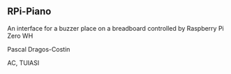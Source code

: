 ## RPi-Piano
An interface for a buzzer place on a breadboard controlled by Raspberry Pi Zero WH

Pascal Dragos-Costin

AC, TUIASI